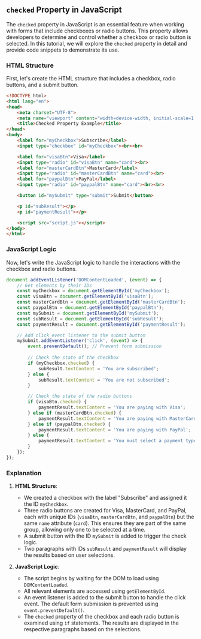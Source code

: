 ## `checked` Property in JavaScript

The `checked` property in JavaScript is an essential feature when working with forms that include checkboxes or radio buttons. This property allows developers to determine and control whether a checkbox or radio button is selected. In this tutorial, we will explore the `checked` property in detail and provide code snippets to demonstrate its use.

### HTML Structure

First, let's create the HTML structure that includes a checkbox, radio buttons, and a submit button.

```html
<!DOCTYPE html>
<html lang="en">
<head>
    <meta charset="UTF-8">
    <meta name="viewport" content="width=device-width, initial-scale=1.0">
    <title>Checked Property Example</title>
</head>
<body>
    <label for="myCheckbox">Subscribe</label>
    <input type="checkbox" id="myCheckbox"><br><br>

    <label for="visaBtn">Visa</label>
    <input type="radio" id="visaBtn" name="card"><br>
    <label for="masterCardBtn">MasterCard</label>
    <input type="radio" id="masterCardBtn" name="card"><br>
    <label for="paypalBtn">PayPal</label>
    <input type="radio" id="paypalBtn" name="card"><br><br>

    <button id="mySubmit" type="submit">Submit</button>

    <p id="subResult"></p>
    <p id="paymentResult"></p>

    <script src="script.js"></script>
</body>
</html>
```

### JavaScript Logic

Now, let's write the JavaScript logic to handle the interactions with the checkbox and radio buttons.

```javascript
document.addEventListener('DOMContentLoaded', (event) => {
    // Get elements by their IDs
    const myCheckbox = document.getElementById('myCheckbox');
    const visaBtn = document.getElementById('visaBtn');
    const masterCardBtn = document.getElementById('masterCardBtn');
    const paypalBtn = document.getElementById('paypalBtn');
    const mySubmit = document.getElementById('mySubmit');
    const subResult = document.getElementById('subResult');
    const paymentResult = document.getElementById('paymentResult');

    // Add click event listener to the submit button
    mySubmit.addEventListener('click', (event) => {
        event.preventDefault(); // Prevent form submission
        
        // Check the state of the checkbox
        if (myCheckbox.checked) {
            subResult.textContent = 'You are subscribed';
        } else {
            subResult.textContent = 'You are not subscribed';
        }

        // Check the state of the radio buttons
        if (visaBtn.checked) {
            paymentResult.textContent = 'You are paying with Visa';
        } else if (masterCardBtn.checked) {
            paymentResult.textContent = 'You are paying with MasterCard';
        } else if (paypalBtn.checked) {
            paymentResult.textContent = 'You are paying with PayPal';
        } else {
            paymentResult.textContent = 'You must select a payment type';
        }
    });
});
```

### Explanation

1. **HTML Structure**:
    - We created a checkbox with the label "Subscribe" and assigned it the ID `myCheckbox`.
    - Three radio buttons are created for Visa, MasterCard, and PayPal, each with unique IDs (`visaBtn`, `masterCardBtn`, and `paypalBtn`) but the same `name` attribute (`card`). This ensures they are part of the same group, allowing only one to be selected at a time.
    - A submit button with the ID `mySubmit` is added to trigger the check logic.
    - Two paragraphs with IDs `subResult` and `paymentResult` will display the results based on user selections.

2. **JavaScript Logic**:
    - The script begins by waiting for the DOM to load using `DOMContentLoaded`.
    - All relevant elements are accessed using `getElementById`.
    - An event listener is added to the submit button to handle the click event. The default form submission is prevented using `event.preventDefault()`.
    - The `checked` property of the checkbox and each radio button is examined using `if` statements. The results are displayed in the respective paragraphs based on the selections.

